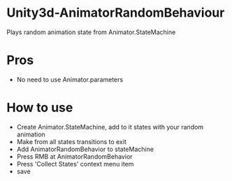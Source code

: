 # Unity3d-AnimatorRandomBehaviour
Plays random animation state from Animator.StateMachine
# Pros
- No need to use Animator.parameters
# How to use
- Create Animator.StateMachine, add to it states with your random animation
- Make from all states transitions to exit
- Add AnimatorRandomBehavior to stateMachine
- Press RMB at AnimatorRandomBehavior
- Press 'Collect States' context menu item
- save
